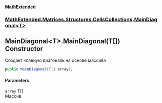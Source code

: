 #### [MathExtended](index.md 'index')
### [MathExtended.Matrices.Structures.CellsCollections](MathExtended_Matrices_Structures_CellsCollections.md 'MathExtended.Matrices.Structures.CellsCollections').[MainDiagonal&lt;T&gt;](MathExtended_Matrices_Structures_CellsCollections_MainDiagonal_T_.md 'MathExtended.Matrices.Structures.CellsCollections.MainDiagonal&lt;T&gt;')
## MainDiagonal&lt;T&gt;.MainDiagonal(T[]) Constructor
Создает клавную диагональ на основе массива  
```csharp
public MainDiagonal(T[] array);
```
#### Parameters
<a name='MathExtended_Matrices_Structures_CellsCollections_MainDiagonal_T__MainDiagonal(T__)_array'></a>
`array` [T](MathExtended_Matrices_Structures_CellsCollections_MainDiagonal_T_.md#MathExtended_Matrices_Structures_CellsCollections_MainDiagonal_T__T 'MathExtended.Matrices.Structures.CellsCollections.MainDiagonal&lt;T&gt;.T')[[]](https://docs.microsoft.com/en-us/dotnet/api/System.Array 'System.Array')  
Массив
  
